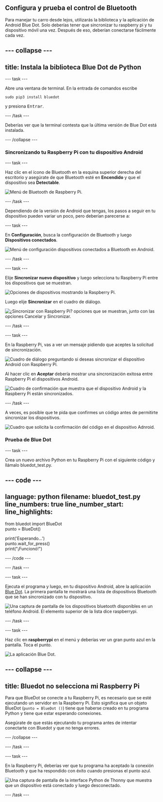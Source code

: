 ## Configura y prueba el control de Bluetooth

Para manejar tu carro desde lejos, utilizarás la biblioteca y la aplicación de Android Blue Dot. Solo deberías tener que sincronizar tu raspberry pi y tu dispositivo móvil una vez. Después de eso, deberían conectarse fácilmente cada vez.

--- collapse ---
---
title: Instala la biblioteca Blue Dot de Python
---

--- task ---

Abre una ventana de terminal. En la entrada de comandos escribe
```
sudo pip3 install bluedot
```
y presiona <kbd>Entrar</kbd>.

--- /task ---

Deberías ver que la terminal contesta que la última versión de Blue Dot está instalada.

--- /collapse ---

### Sincronizando tu Raspberry Pi con tu dispositivo Android

--- task ---

Haz clic en el ícono de Bluetooth en la esquina superior derecha del escritorio y asegúrate de que Bluetooth esté en **Encendido** y que el dispositivo sea **Detectable**.

![Menú de Bluetooth de Raspberry Pi.](images/bt_rpi_1.png)

--- /task ---

Dependiendo de la versión de Android que tengas, los pasos a seguir en tu dispositivo pueden variar un poco, pero deberían parecerse a:

--- task ---

En **Configuración**, busca la configuración de Bluetooth y luego **Dispositivos conectados**.

![Menú de configuración dispositivos conectados a Bluetooth en Android.](images/bt_and_1.png)

--- /task ---

--- task ---

Elije **Sincronizar nuevo dispositivo** y luego selecciona tu Raspberry Pi entre los dispositivos que se muestran.

![Opciones de dispositivos mostrando la Raspberry Pi.](images/bt_and_2.png)

Luego elije **Sincronizar** en el cuadro de diálogo.

![¿Sincronizar con Raspberry Pi? opciones que se muestran, junto con las opciones Cancelar y Sincronizar.](images/bt_and_3.png)

--- /task ---

--- task ---

En la Raspberry Pi, vas a ver un mensaje pidiendo que aceptes la solicitud de sincronización.

![Cuadro de diálogo preguntando si deseas sincronizar el dispositivo Android con Raspberry Pi.](images/bt_rpi_2.png)

Al hacer clic en **Aceptar** debería mostrar una sincronización exitosa entre Raspberry Pi el dispositivos Android.

![Cuadro de confirmación que muestra que el dispositivo Android y la Raspberry Pi están sincronizados.](imgaes/bt_rpi_3.png)

--- /task ---

A veces, es posible que te pida que confirmes un código antes de permitirte sincronizar los dispositivos.

![Cuadro que solicita la confirmación del código en el dispositivo Adnroid.](images/android3.png)

### Prueba de Blue Dot

--- task ---

Crea un nuevo archivo Python en tu Raspberry Pi con el siguiente código y llámalo bluedot_test.py.

--- code ---
---
language: python filename: bluedot_test.py line_numbers: true line_number_start:
line_highlights:
---

from bluedot import BlueDot   
punto = BlueDot()

print('Esperando...')   
punto.wait_for_press()    
print("¡Funcionó!")

--- /code ---

--- /task ---

--- task ---

Ejecuta el programa y luego, en tu dispositivo Android, abre la aplicación [Blue Dot](https://play.google.com/store/apps/details?id=com.stuffaboutcode.bluedot&hl=en_GB&gl=US). La primera pantalla te mostrará una lista de dispositivos Bluetooth que se han sincronizado con tu dispositivo.

![Una captura de pantalla de los dispositivos bluetooth disponibles en un teléfono Android. El elemento superior de la lista dice raspberrypi.](images/android4.jpeg)

--- /task ---

--- task ---

Haz clic en **raspberrypi** en el menú y deberías ver un gran punto azul en la pantalla. Toca el punto.

![La aplicación Blue Dot.](images/bt_and_5.png)

--- collapse ---
---
title: Bluedot no selecciona mi Raspberry Pi
---

 Para que BlueDot se conecte a tu Raspberry Pi, es necesario que se esté ejecutando un servidor en la Raspberry Pi. Esto significa que un objeto BlueDot (`punto = BlueDot ()`) tiene que haberse creado en tu programa Python y tiene que estar esperando conexiones.

 Asegúrate de que estás ejecutando tu programa antes de intentar conectarte con Bluedot y que no tenga errores.

--- /collapse ---

--- /task ---

--- task ---

En la Raspberry Pi, deberías ver que tu programa ha aceptado la conexión Bluetooth y que ha respondido con éxito cuando presionas el punto azul.

![Una captura de pantalla de la interface Python de Thonny que muestra que un dispositivo está conectado y luego desconectado.](images/thonny1.png)

--- /task ---
